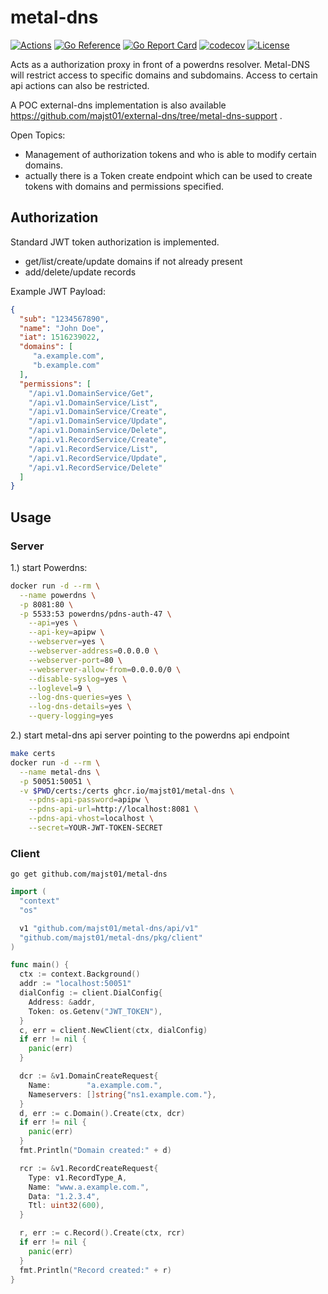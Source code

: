 # metal-dns

[![Actions](https://github.com/majst01/metal-dns/workflows/build/badge.svg)](https://github.com/majst01/metal-dns/actions)
[![Go Reference](https://pkg.go.dev/badge/github.com/majst01/metal-dns.svg)](https://pkg.go.dev/github.com/majst01/metal-dns)
[![Go Report Card](https://goreportcard.com/badge/github.com/majst01/metal-dns)](https://goreportcard.com/report/github.com/majst01/metal-dns)
[![codecov](https://codecov.io/gh/majst01/metal-dns/branch/master/graph/badge.svg)](https://codecov.io/gh/majst01/metal-dns)
[![License](https://img.shields.io/badge/license-MIT-blue.svg)](https://github.com/majst01/metal-dns/blob/master/LICENSE)

Acts as a authorization proxy in front of a powerdns resolver. Metal-DNS will restrict access to specific domains and subdomains.
Access to certain api actions can also be restricted.

A POC external-dns implementation is also available <https://github.com/majst01/external-dns/tree/metal-dns-support> .

Open Topics:

- Management of authorization tokens and who is able to modify certain domains.
- actually there is a Token create endpoint which can be used to create tokens with domains and permissions specified.

## Authorization

Standard JWT token authorization is implemented.

- get/list/create/update domains if not already present
- add/delete/update records

Example JWT Payload:

```json
{
  "sub": "1234567890",
  "name": "John Doe",
  "iat": 1516239022,
  "domains": [
     "a.example.com",
     "b.example.com"
  ],
  "permissions": [
    "/api.v1.DomainService/Get",
    "/api.v1.DomainService/List",
    "/api.v1.DomainService/Create",
    "/api.v1.DomainService/Update",
    "/api.v1.DomainService/Delete",
    "/api.v1.RecordService/Create",
    "/api.v1.RecordService/List",
    "/api.v1.RecordService/Update",
    "/api.v1.RecordService/Delete"
  ]
}
```

## Usage

### Server

1.) start Powerdns:

```bash
docker run -d --rm \
  --name powerdns \
  -p 8081:80 \
  -p 5533:53 powerdns/pdns-auth-47 \
    --api=yes \
    --api-key=apipw \
    --webserver=yes \
    --webserver-address=0.0.0.0 \
    --webserver-port=80 \
    --webserver-allow-from=0.0.0.0/0 \
    --disable-syslog=yes \
    --loglevel=9 \
    --log-dns-queries=yes \
    --log-dns-details=yes \
    --query-logging=yes
```

2.) start metal-dns api server pointing to the powerdns api endpoint

```bash
make certs
docker run -d --rm \
  --name metal-dns \
  -p 50051:50051 \
  -v $PWD/certs:/certs ghcr.io/majst01/metal-dns \
    --pdns-api-password=apipw \
    --pdns-api-url=http://localhost:8081 \
    --pdns-api-vhost=localhost \
    --secret=YOUR-JWT-TOKEN-SECRET
```

### Client

`go get github.com/majst01/metal-dns`

```go
import (
  "context"
  "os"

  v1 "github.com/majst01/metal-dns/api/v1"
  "github.com/majst01/metal-dns/pkg/client"
)

func main() {
  ctx := context.Background()
  addr := "localhost:50051"
  dialConfig := client.DialConfig{
    Address: &addr,
    Token: os.Getenv("JWT_TOKEN"),
  }
  c, err = client.NewClient(ctx, dialConfig)
  if err != nil {
    panic(err)
  }

  dcr := &v1.DomainCreateRequest{
    Name:        "a.example.com.",
    Nameservers: []string{"ns1.example.com."},
  }
  d, err := c.Domain().Create(ctx, dcr)
  if err != nil {
    panic(err)
  }
  fmt.Println("Domain created:" + d)

  rcr := &v1.RecordCreateRequest{
    Type: v1.RecordType_A,
    Name: "www.a.example.com.",
    Data: "1.2.3.4",
    Ttl: uint32(600),
  }

  r, err := c.Record().Create(ctx, rcr)
  if err != nil {
    panic(err)
  }
  fmt.Println("Record created:" + r)
}

```
